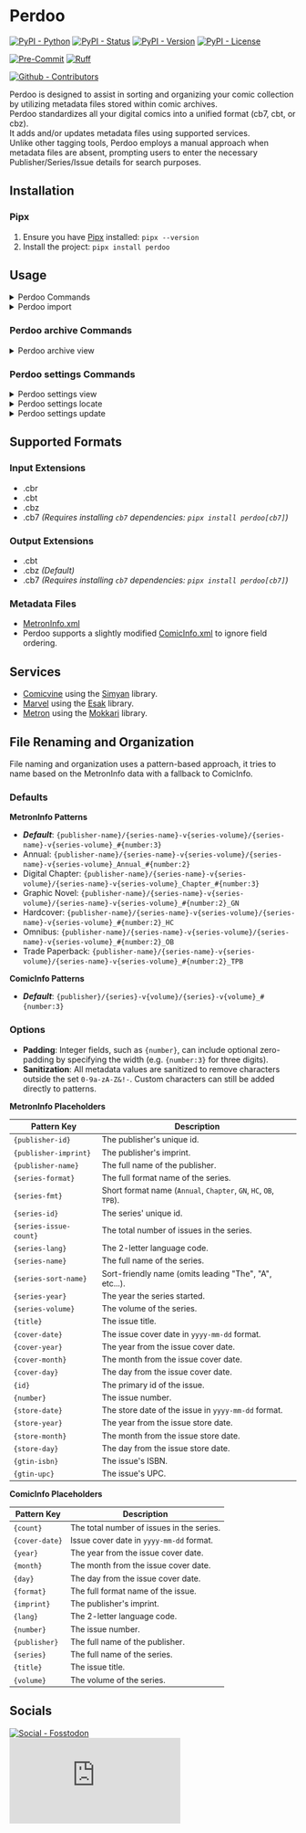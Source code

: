 # Perdoo

[![PyPI - Python](https://img.shields.io/pypi/pyversions/Perdoo.svg?logo=PyPI&label=Python&style=flat-square)](https://pypi.python.org/pypi/Perdoo/)
[![PyPI - Status](https://img.shields.io/pypi/status/Perdoo.svg?logo=PyPI&label=Status&style=flat-square)](https://pypi.python.org/pypi/Perdoo/)
[![PyPI - Version](https://img.shields.io/pypi/v/Perdoo.svg?logo=PyPI&label=Version&style=flat-square)](https://pypi.python.org/pypi/Perdoo/)
[![PyPI - License](https://img.shields.io/pypi/l/Perdoo.svg?logo=PyPI&label=License&style=flat-square)](https://opensource.org/licenses/MIT)

[![Pre-Commit](https://img.shields.io/badge/pre--commit-enabled-informational?logo=pre-commit&style=flat-square)](https://github.com/pre-commit/pre-commit)
[![Ruff](https://img.shields.io/badge/ruff-enabled-informational?logo=ruff&style=flat-square)](https://github.com/astral-sh/ruff)

[![Github - Contributors](https://img.shields.io/github/contributors/Buried-In-Code/Perdoo.svg?logo=Github&label=Contributors&style=flat-square)](https://github.com/Buried-In-Code/Perdoo/graphs/contributors)

Perdoo is designed to assist in sorting and organizing your comic collection by utilizing metadata files stored within comic archives.\
Perdoo standardizes all your digital comics into a unified format (cb7, cbt, or cbz).\
It adds and/or updates metadata files using supported services.\
Unlike other tagging tools, Perdoo employs a manual approach when metadata files are absent, prompting users to enter the necessary Publisher/Series/Issue details for search purposes.

## Installation

### Pipx

1. Ensure you have [Pipx](https://pipx.pypa.io/stable/) installed: `pipx --version`
2. Install the project: `pipx install perdoo`

## Usage

<details><summary>Perdoo Commands</summary>

  <!-- RICH-CODEX hide_command: true -->
  ![`uv run Perdoo --help`](docs/img/perdoo-commands.svg)

</details>
<details><summary>Perdoo import</summary>

  <!-- RICH-CODEX hide_command: true -->
  ![`uv run Perdoo import --help`](docs/img/perdoo-import.svg)

</details>

### Perdoo archive Commands

<details><summary>Perdoo archive view</summary>

  <!-- RICH-CODEX hide_command: true -->
  ![`uv run Perdoo archive view --help`](docs/img/perdoo-archive-view.svg)

</details>

### Perdoo settings Commands

<details><summary>Perdoo settings view</summary>

  <!-- RICH-CODEX hide_command: true -->
  ![`uv run Perdoo settings view --help`](docs/img/perdoo-settings-view.svg)

</details>
<details><summary>Perdoo settings locate</summary>

  <!-- RICH-CODEX hide_command: true -->
  ![`uv run Perdoo settings locate --help`](docs/img/perdoo-settings-locate.svg)

</details>
<details><summary>Perdoo settings update</summary>

  <!-- RICH-CODEX hide_command: true -->
  ![`uv run Perdoo settings update --help`](docs/img/perdoo-settings-update.svg)

</details>

## Supported Formats

### Input Extensions

- .cbr
- .cbt
- .cbz
- .cb7 _(Requires installing `cb7` dependencies: `pipx install perdoo[cb7]`)_

### Output Extensions

- .cbt
- .cbz _(Default)_
- .cb7 _(Requires installing `cb7` dependencies: `pipx install perdoo[cb7]`)_

### Metadata Files

- [MetronInfo.xml](https://github.com/Metron-Project/metroninfo)
- Perdoo supports a slightly modified [ComicInfo.xml](https://github.com/anansi-project/comicinfo) to ignore field ordering.

## Services

- [Comicvine](https://comicvine.gamespot.com) using the [Simyan](https://github.com/Metron-Project/Simyan) library.
- [Marvel](https://www.marvel.com/comics) using the [Esak](https://github.com/Metron-Project/Esak) library.
- [Metron](https://metron.cloud) using the [Mokkari](https://github.com/Metron-Project/Mokkari) library.

## File Renaming and Organization

File naming and organization uses a pattern-based approach, it tries to name based on the MetronInfo data with a fallback to ComicInfo.

### Defaults

**MetronInfo Patterns**

- **_Default_**: `{publisher-name}/{series-name}-v{series-volume}/{series-name}-v{series-volume}_#{number:3}`
- Annual: `{publisher-name}/{series-name}-v{series-volume}/{series-name}-v{series-volume}_Annual_#{number:2}`
- Digital Chapter: `{publisher-name}/{series-name}-v{series-volume}/{series-name}-v{series-volume}_Chapter_#{number:3}`
- Graphic Novel: `{publisher-name}/{series-name}-v{series-volume}/{series-name}-v{series-volume}_#{number:2}_GN`
- Hardcover: `{publisher-name}/{series-name}-v{series-volume}/{series-name}-v{series-volume}_#{number:2}_HC`
- Omnibus: `{publisher-name}/{series-name}-v{series-volume}/{series-name}-v{series-volume}_#{number:2}_OB`
- Trade Paperback: `{publisher-name}/{series-name}-v{series-volume}/{series-name}-v{series-volume}_#{number:2}_TPB`

**ComicInfo Patterns**

- **_Default_**: `{publisher}/{series}-v{volume}/{series}-v{volume}_#{number:3}`

### Options

- **Padding**: Integer fields, such as `{number}`, can include optional zero-padding by specifying the width (e.g. `{number:3}` for three digits).
- **Sanitization**: All metadata values are sanitized to remove characters outside the set `0-9a-zA-Z&!-`. Custom characters can still be added directly to patterns.

**MetronInfo Placeholders**

| Pattern Key            | Description                                                       |
| ---------------------- | ----------------------------------------------------------------- |
| `{publisher-id}`       | The publisher's unique id.                                        |
| `{publisher-imprint}`  | The publisher's imprint.                                          |
| `{publisher-name}`     | The full name of the publisher.                                   |
| `{series-format}`      | The full format name of the series.                               |
| `{series-fmt}`         | Short format name (`Annual`, `Chapter`, `GN`, `HC`, `OB`, `TPB`). |
| `{series-id}`          | The series' unique id.                                            |
| `{series-issue-count}` | The total number of issues in the series.                         |
| `{series-lang}`        | The 2-letter language code.                                       |
| `{series-name}`        | The full name of the series.                                      |
| `{series-sort-name}`   | Sort-friendly name (omits leading "The", "A", etc...).            |
| `{series-year}`        | The year the series started.                                      |
| `{series-volume}`      | The volume of the series.                                         |
| `{title}`              | The issue title.                                                  |
| `{cover-date}`         | The issue cover date in `yyyy-mm-dd` format.                      |
| `{cover-year}`         | The year from the issue cover date.                               |
| `{cover-month}`        | The month from the issue cover date.                              |
| `{cover-day}`          | The day from the issue cover date.                                |
| `{id}`                 | The primary id of the issue.                                      |
| `{number}`             | The issue number.                                                 |
| `{store-date}`         | The store date of the issue in `yyyy-mm-dd` format.               |
| `{store-year}`         | The year from the issue store date.                               |
| `{store-month}`        | The month from the issue store date.                              |
| `{store-day}`          | The day from the issue store date.                                |
| `{gtin-isbn}`          | The issue's ISBN.                                                 |
| `{gtin-upc}`           | The issue's UPC.                                                  |

**ComicInfo Placeholders**

| Pattern Key    | Description                               |
| -------------- | ----------------------------------------- |
| `{count}`      | The total number of issues in the series. |
| `{cover-date}` | Issue cover date in `yyyy-mm-dd` format.  |
| `{year}`       | The year from the issue cover date.       |
| `{month}`      | The month from the issue cover date.      |
| `{day}`        | The day from the issue cover date.        |
| `{format}`     | The full format name of the issue.        |
| `{imprint}`    | The publisher's imprint.                  |
| `{lang}`       | The 2-letter language code.               |
| `{number}`     | The issue number.                         |
| `{publisher}`  | The full name of the publisher.           |
| `{series}`     | The full name of the series.              |
| `{title}`      | The issue title.                          |
| `{volume}`     | The volume of the series.                 |

## Socials

[![Social - Fosstodon](https://img.shields.io/badge/%40BuriedInCode-teal?label=Fosstodon&logo=mastodon&style=for-the-badge)](https://fosstodon.org/@BuriedInCode)\
[![Social - Matrix](https://img.shields.io/matrix/The-Dev-Environment:matrix.org?label=The-Dev-Environment&logo=matrix&style=for-the-badge)](https://matrix.to/#/#The-Dev-Environment:matrix.org)
